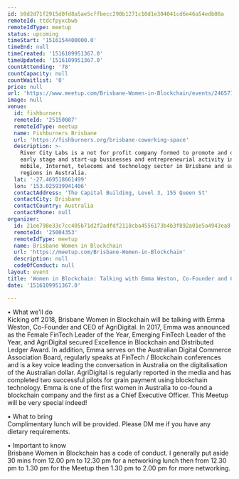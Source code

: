 ```yaml
---
id: b9d2d71f2915d0fd8a5ae5cffbecc290b1271c10d1e304041cd6e46a54edb08a
remoteId: ttdcfpyxcbwb
remoteIdType: meetup
status: upcoming
timeStart: '1516154400000.0'
timeEnd: null
timeCreated: '1516109951367.0'
timeUpdated: '1516109951367.0'
countAttending: '78'
countCapacity: null
countWaitlist: '0'
price: null
url: 'https://www.meetup.com/Brisbane-Women-in-Blockchain/events/246571862/'
image: null
venue:
  id: fishburners
  remoteId: '25150087'
  remoteIdType: meetup
  name: Fishburners Brisbane
  url: 'https://fishburners.org/brisbane-coworking-space'
  description: >-
    River City Labs is a not for profit company formed to promote and develop
    early stage and start-up businesses and entrepreneurial activity in the
    mobile, Internet, telecoms and technology sector in Brisbane and surrounding
    regions in Australia.
  lat: '-27.469518661499'
  lon: '153.025939941406'
  contactAddress: 'The Capital Building, Level 3, 155 Queen St'
  contactCity: Brisbane
  contactCountry: Australia
  contactPhone: null
organizer:
  id: 21ee798e33c7cc405b71d2f2adfdf2118cba4556173b4b3f892a01e5a4943ea8
  remoteId: '25004353'
  remoteIdType: meetup
  name: Brisbane Women in Blockchain
  url: 'https://meetup.com/Brisbane-Women-in-Blockchain'
  description: null
  codeOfConduct: null
layout: event
title: 'Women in Blockchain: Talking with Emma Weston, Co-Founder and CEO, AgriDigital'
date: '1516109951367.0'

---
```

<p>• What we'll do<br/>Kicking off 2018, Brisbane Women in Blockchain will be talking with Emma Weston, Co-Founder and CEO of AgriDigital. In 2017, Emma was announced as the Female FinTech Leader of the Year, Emerging FinTech Leader of the Year, and AgriDigital secured Excellence in Blockchain and Distributed Ledger Award. In addition, Emma serves on the Australian Digital Commerce Association Board, regularly speaks at FinTech / Blockchain conferences and is a key voice leading the conversation in Australia on the digitalisation of the Australian dollar. AgriDigital is regularly reported in the media and has completed two successful pilots for grain payment using blockchain technology. Emma is one of the first women in Australia to co-found a blockchain company and the first as a Chief Executive Officer. This Meetup will be very special indeed!</p> <p>• What to bring<br/>Complimentary lunch will be provided. Please DM me if you have any dietary requirements.</p> <p>• Important to know<br/>Brisbane Women in Blockchain has a code of conduct. I generally put aside 30 mins from 12.00 pm to 12.30 pm for a networking lunch then from 12.30 pm to 1.30 pm for the Meetup then 1.30 pm to 2.00 pm for more networking.</p> 

